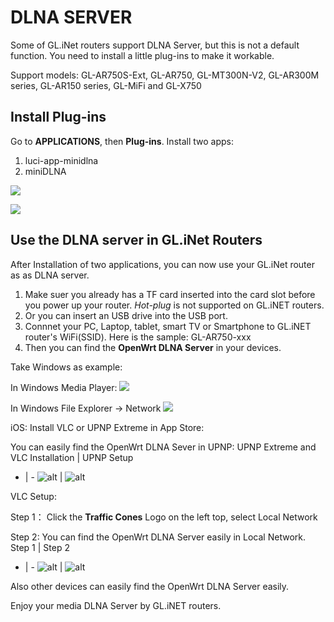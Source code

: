 # DLNA SERVER

Some of GL.iNet routers support DLNA Server, but this is not a default function. You need to install a little plug-ins to make it workable. 

Support models: GL-AR750S-Ext, GL-AR750, GL-MT300N-V2, GL-AR300M series, GL-AR150 series, GL-MiFi and GL-X750

## Install Plug-ins 

Go to **APPLICATIONS**, then **Plug-ins**.
Install two apps:

1. luci-app-minidlna
2. miniDLNA

![](https://static.gl-inet.com/docs/en/3/tutorials/dlnaserver/dlna1.png)

![](https://static.gl-inet.com/docs/en/3/tutorials/dlnaserver/dlna2.png)

## Use the DLNA server in GL.iNet Routers

After Installation of two applications, you can now use your GL.iNet router as as DLNA server. 

1. Make suer you already has a TF card inserted into the card slot before you power up your router. *Hot-plug* is not supported on GL.iNET routers. 
2. Or you can insert an USB drive into the USB port. 
3. Connnet your PC, Laptop, tablet, smart TV or Smartphone to GL.iNET router's WiFi(SSID). Here is the sample: GL-AR750-xxx 
4. Then you can find the **OpenWrt DLNA Server** in your devices.
   
Take Windows as example: 

In Windows Media Player: 
![](https://static.gl-inet.com/docs/en/3/tutorials/dlnaserver/dlnaserver1.png)

In Windows File Explorer -> Network
![](https://static.gl-inet.com/docs/en/3/tutorials/dlnaserver/dlnaserver2.png)

iOS: Install VLC or UPNP Extreme in App Store:

You can easily find the OpenWrt DLNA Sever in UPNP:
UPNP Extreme and VLC Installation | UPNP Setup
- | - 
![alt](https://static.gl-inet.com/docs/en/3/tutorials/dlnaserver/ios1.PNG) | ![alt](https://static.gl-inet.com/docs/en/3/tutorials/dlnaserver/ios2.PNG)

VLC Setup: 

Step 1： Click the **Traffic Cones** Logo on the left top, select Local Network

Step 2: You can find the OpenWrt DLNA Server easily in Local Network.
Step 1 | Step 2
- | - 
![alt](https://static.gl-inet.com/docs/en/3/tutorials/dlnaserver/ios3.PNG) | ![alt](https://static.gl-inet.com/docs/en/3/tutorials/dlnaserver/ios4.PNG)

Also other devices can easily find the OpenWrt DLNA Server easily.

Enjoy your media DLNA Server by GL.iNET routers.
